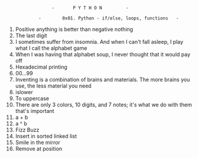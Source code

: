 					 -		 P Y T H O N		 -
	
				-     	 0x01. Python - if/else, loops, functions	-




1. Positive anything is better than negative nothing
2. The last digit
3. I sometimes suffer from insomnia. And when I can't fall asleep, I play what I call the alphabet game
4. When I was having that alphabet soup, I never thought that it would pay off
5. Hexadecimal printing
6. 00...99
7. Inventing is a combination of brains and materials. The more brains you use, the less material you need
8. islower
9. To uppercase
10. There are only 3 colors, 10 digits, and 7 notes; it's what we do with them that's important
11. a + b
12. a ^ b
13. Fizz Buzz
14. Insert in sorted linked list
15. Smile in the mirror
16. Remove at position
